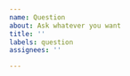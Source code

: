 ```yaml
---
name: Question
about: Ask whatever you want
title: ''
labels: question
assignees: ''

---
```

